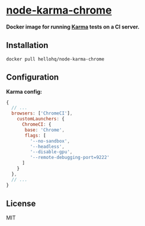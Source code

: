 # [node-karma-chrome](https://hub.docker.com/r/hellohq/node-karma-chrome)

**Docker image for running [Karma](https://karma-runner.github.io/1.0/index.html) tests on a CI server.**

## Installation

```
docker pull hellohq/node-karma-chrome
```

## Configuration

**Karma config:**

```js
{
  // ...
  browsers: ['ChromeCI'],
    customLaunchers: {
      ChromeCI: {
       base: 'Chrome',
       flags: [
         '--no-sandbox',
         '--headless',
         '--disable-gpu',
         '--remote-debugging-port=9222'
      ]
    }
  },
  // ...
}
```

## License

MIT